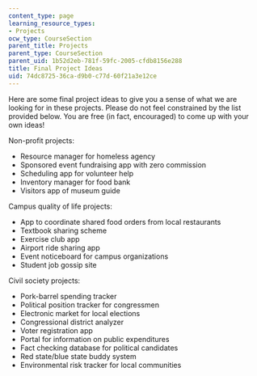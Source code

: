```yaml
---
content_type: page
learning_resource_types:
- Projects
ocw_type: CourseSection
parent_title: Projects
parent_type: CourseSection
parent_uid: 1b52d2eb-781f-59fc-2005-cfdb8156e288
title: Final Project Ideas
uid: 74dc8725-36ca-d9b0-c77d-60f21a3e12ce
---
```


Here are some final project ideas to give you a sense of what we are looking for in these projects. Please do not feel constrained by the list provided below. You are free (in fact, encouraged) to come up with your own ideas!

Non-profit projects:

*   Resource manager for homeless agency
*   Sponsored event fundraising app with zero commission
*   Scheduling app for volunteer help
*   Inventory manager for food bank
*   Visitors app of museum guide

Campus quality of life projects:

*   App to coordinate shared food orders from local restaurants
*   Textbook sharing scheme
*   Exercise club app
*   Airport ride sharing app
*   Event noticeboard for campus organizations
*   Student job gossip site

Civil society projects:

*   Pork-barrel spending tracker
*   Political position tracker for congressmen
*   Electronic market for local elections
*   Congressional district analyzer
*   Voter registration app
*   Portal for information on public expenditures
*   Fact checking database for political candidates
*   Red state/blue state buddy system
*   Environmental risk tracker for local communities